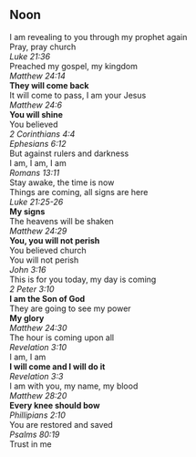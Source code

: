 ## Noon
I am revealing to you through my prophet again  
Pray, pray church  
_Luke 21:36_  
Preached my gospel, my kingdom  
_Matthew 24:14_  
**They will come back**  
It will come to pass, I am your Jesus  
_Matthew 24:6_  
**You will shine**  
You believed  
_2 Corinthians 4:4_  
_Ephesians 6:12_  
But against rulers and darkness  
I am, I am, I am  
_Romans 13:11_  
Stay awake, the time is now  
Things are coming, all signs are here  
_Luke 21:25-26_  
**My signs**  
The heavens will be shaken  
_Matthew 24:29_  
**You, you will not perish**  
You believed church  
You will not perish  
_John 3:16_  
This is for you today, my day is coming  
_2 Peter 3:10_  
**I am the Son of God**  
They are going to see my power  
**My glory**  
_Matthew 24:30_  
The hour is coming upon all  
_Revelation 3:10_  
I am, I am  
**I will come and I will do it**  
_Revelation 3:3_  
I am with you, my name, my blood  
_Matthew 28:20_  
**Every knee should bow**  
_Phillipians 2:10_  
You are restored and saved  
_Psalms 80:19_  
Trust in me

